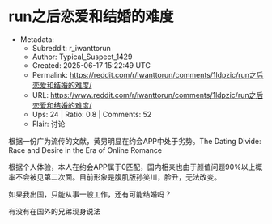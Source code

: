 # run之后恋爱和结婚的难度

- Metadata:
  - Subreddit: r_iwanttorun
  - Author: Typical_Suspect_1429
  - Created: 2025-06-17 15:22:49 UTC
  - Permalink: https://reddit.com/r/iwanttorun/comments/1ldpzic/run之后恋爱和结婚的难度/
  - URL: https://www.reddit.com/r/iwanttorun/comments/1ldpzic/run之后恋爱和结婚的难度/
  - Ups: 24 | Ratio: 0.8 | Comments: 52
  - Flair: 讨论


根据一份广为流传的文献，黄男明显在约会APP中处于劣势。The Dating Divide:
Race and Desire in the Era of Online Romance

根据个人体验，本人在约会APP属于0匹配，国内相亲也由于颜值问题90%以上概率不会被见第二次面。目前形象是腹肌版孙笑川，脸丑，无法改变。

如果我出国，只能从事一般工作，还有可能结婚吗？

有没有在国外的兄弟现身说法

